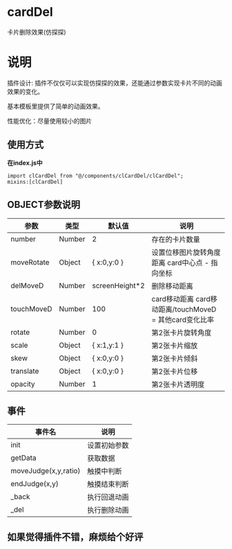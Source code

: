 # cardDel

卡片删除效果(仿探探)

# 说明

插件设计: 插件不仅仅可以实现仿探探的效果，还能通过参数实现卡片不同的动画效果的变化。

基本模板里提供了简单的动画效果。

性能优化：尽量使用较小的图片

## 使用方式

**在index.js中**  

~~~
import clCardDel from "@/components/clCardDel/clCardDel";
mixins:[clCardDel]
~~~

## OBJECT参数说明

| 参数 | 类型 | 默认值 | 说明 |
| --- | --- | --- | --- |
| number | Number | 2 | 存在的卡片数量 |
| moveRotate | Object | { x:0,y:0 } | 设置位移图片旋转角度距离  card中心点 - 指向坐标 |
| delMoveD | Number | screenHeight*2 | 删除移动距离 |
| touchMoveD | Number | 100 | card移动距离 card移动距离/touchMoveD = 其他card变化比率 |
| rotate | Number | 0 | 第2张卡片旋转角度 |
| scale | Object | { x:1,y:1 } | 第2张卡片缩放 |
| skew | Object | { x:0,y:0 } | 第2张卡片倾斜 |
| translate | Object | { x:0,y:0 } | 第2张卡片位移 |
| opacity | Number | 1 | 第2张卡片透明度 |

## 事件

| 事件名 | 说明 |
| ---  | --- |
| init | 设置初始参数 |
| getData | 获取数据 |
| moveJudge(x,y,ratio) | 触摸中判断 |
| endJudge(x,y) | 触摸结束判断 |
| _back | 执行回退动画 |
| _del | 执行删除动画 |

## 如果觉得插件不错，麻烦给个好评
